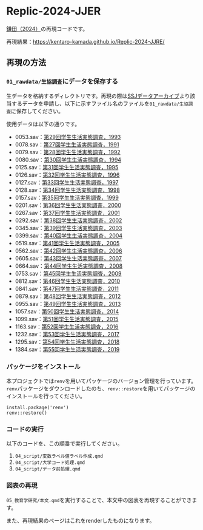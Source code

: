 # Replic-2024-JJER

[鎌田（2024）](https://researchmap.jp/kamaken/published_papers/44513554)の再現コードです。

再現結果：https://kentaro-kamada.github.io/Replic-2024-JJRE/

## 再現の方法

### `01_rawdata/生協調査`にデータを保存する

生データを格納するディレクトリです。再現の際は[SSJデータアーカイブ](https://csrda.iss.u-tokyo.ac.jp/)より該当するデータを申請し、以下に示すファイル名のファイルを`01_rawdata/生協調査`に保存してください。

使用データは以下の通りです。

- 0053.sav：[第29回学生生活実態調査，1993](https://ssjda.iss.u-tokyo.ac.jp/Direct/gaiyo.php?eid=0053)
- 0078.sav：[第27回学生生活実態調査，1991](https://ssjda.iss.u-tokyo.ac.jp/Direct/gaiyo.php?eid=0078)
- 0079.sav：[第28回学生生活実態調査，1992](https://ssjda.iss.u-tokyo.ac.jp/Direct/gaiyo.php?eid=0079)
- 0080.sav：[第30回学生生活実態調査，1994](https://ssjda.iss.u-tokyo.ac.jp/Direct/gaiyo.php?eid=0080)
- 0125.sav：[第31回学生生活実態調査，1995](https://ssjda.iss.u-tokyo.ac.jp/Direct/gaiyo.php?eid=0125)
- 0126.sav：[第32回学生生活実態調査，1996](https://ssjda.iss.u-tokyo.ac.jp/Direct/gaiyo.php?eid=0126)
- 0127.sav：[第33回学生生活実態調査，1997](https://ssjda.iss.u-tokyo.ac.jp/Direct/gaiyo.php?eid=0127)
- 0128.sav：[第34回学生生活実態調査，1998](https://ssjda.iss.u-tokyo.ac.jp/Direct/gaiyo.php?eid=0128)
- 0157.sav：[第35回学生生活実態調査，1999](https://ssjda.iss.u-tokyo.ac.jp/Direct/gaiyo.php?eid=0157)
- 0201.sav：[第36回学生生活実態調査，2000](https://ssjda.iss.u-tokyo.ac.jp/Direct/gaiyo.php?eid=0201)
- 0267.sav：[第37回学生生活実態調査，2001](https://ssjda.iss.u-tokyo.ac.jp/Direct/gaiyo.php?eid=0267)
- 0292.sav：[第38回学生生活実態調査，2002](https://ssjda.iss.u-tokyo.ac.jp/Direct/gaiyo.php?eid=0292)
- 0345.sav：[第39回学生生活実態調査，2003](https://ssjda.iss.u-tokyo.ac.jp/Direct/gaiyo.php?eid=0345)
- 0399.sav：[第40回学生生活実態調査，2004](https://ssjda.iss.u-tokyo.ac.jp/Direct/gaiyo.php?eid=0399)
- 0519.sav：[第41回学生生活実態調査，2005](https://ssjda.iss.u-tokyo.ac.jp/Direct/gaiyo.php?eid=0519)
- 0562.sav：[第42回学生生活実態調査，2006](https://ssjda.iss.u-tokyo.ac.jp/Direct/gaiyo.php?eid=0562)
- 0605.sav：[第43回学生生活実態調査，2007](https://ssjda.iss.u-tokyo.ac.jp/Direct/gaiyo.php?eid=0605)
- 0664.sav：[第44回学生生活実態調査，2008](https://ssjda.iss.u-tokyo.ac.jp/Direct/gaiyo.php?eid=0664)
- 0753.sav：[第45回学生生活実態調査，2009](https://ssjda.iss.u-tokyo.ac.jp/Direct/gaiyo.php?eid=0753)
- 0812.sav：[第46回学生生活実態調査，2010](https://ssjda.iss.u-tokyo.ac.jp/Direct/gaiyo.php?eid=0812)
- 0841.sav：[第47回学生生活実態調査，2011](https://ssjda.iss.u-tokyo.ac.jp/Direct/gaiyo.php?eid=0841)
- 0879.sav：[第48回学生生活実態調査，2012](https://ssjda.iss.u-tokyo.ac.jp/Direct/gaiyo.php?eid=0879)
- 0955.sav：[第49回学生生活実態調査，2013](https://ssjda.iss.u-tokyo.ac.jp/Direct/gaiyo.php?eid=0955)
- 1057.sav：[第50回学生生活実態調査，2014](https://ssjda.iss.u-tokyo.ac.jp/Direct/gaiyo.php?eid=1057)
- 1099.sav：[第51回学生生活実態調査，2015](https://ssjda.iss.u-tokyo.ac.jp/Direct/gaiyo.php?eid=1099)
- 1163.sav：[第52回学生生活実態調査，2016](https://ssjda.iss.u-tokyo.ac.jp/Direct/gaiyo.php?eid=1163)
- 1232.sav：[第53回学生生活実態調査，2017](https://ssjda.iss.u-tokyo.ac.jp/Direct/gaiyo.php?eid=1232)
- 1295.sav：[第54回学生生活実態調査，2018](https://ssjda.iss.u-tokyo.ac.jp/Direct/gaiyo.php?eid=1295)
- 1384.sav：[第55回学生生活実態調査，2019](https://ssjda.iss.u-tokyo.ac.jp/Direct/gaiyo.php?eid=1384)

### パッケージをインストール

本プロジェクトでは`renv`を用いてパッケージのバージョン管理を行っています。`renv`パッケージをダウンロードしたのち、`renv::restore`を用いてパッケージのインストールを行ってください。

```{r}
install.package('renv')
renv::restore()
```

### コードの実行

以下のコードを、この順番で実行してください。

1. `04_script/変数ラベル値ラベル作成.qmd`
1. `04_script/大学コード処理.qmd`
1. `04_script/データ前処理.qmd`

### 図表の再現

`05_教育学研究/本文.qmd`を実行することで、本文中の図表を再現することができます。

また、再現結果のページはこれをrenderしたものになります。

